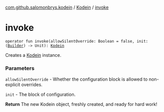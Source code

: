 [com.github.salomonbrys.kodein](../index.md) / [Kodein](index.md) / [invoke](.)

# invoke

`operator fun invoke(allowSilentOverride: Boolean = false, init: (`[`Builder`](-builder/index.md)`) -> Unit): `[`Kodein`](index.md)

Creates a [Kodein](index.md) instance.

### Parameters

`allowSilentOverride` - Whether the configuration block is allowed to non-explicit overrides.

`init` - The block of configuration.

**Return**
The new Kodein object, freshly created, and ready for hard work!

